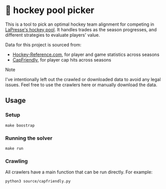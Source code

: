 # 🏒 hockey pool picker

This is a tool to pick an optimal hockey team alignment for competing in [LaPresse's hockey pool](https://poolhockey.lapresse.ca/index.php). It handles trades as the season progresses, and different strategies to evaluate players' value.

Data for this project is sourced from:
- [Hockey-Reference.com](https://www.hockey-reference.com/), for player and game statistics across seasons
- [CapFriendly](https://www.capfriendly.com/), for player cap hits across seasons

> [!NOTE]
> I've intentionally left out the crawled or downloaded data to avoid any legal issues. Feel free to use the crawlers here or manually download the data.

## Usage

### Setup

```shell
make boostrap
```

### Running the solver

```shell
make run
```

### Crawling

All crawlers have a main function that can be run directly. For example:

```shell
python3 source/capfriendly.py
```
